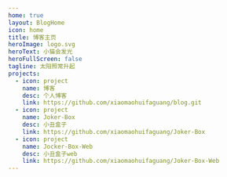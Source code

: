 ```yaml
---
home: true
layout: BlogHome
icon: home
title: 博客主页
heroImage: logo.svg
heroText: 小猫会发光
heroFullScreen: false
tagline: 太阳照常升起
projects:
  - icon: project
    name: 博客
    desc: 个人博客
    link: https://github.com/xiaomaohuifaguang/blog.git
  - icon: project
    name: Joker-Box
    desc: 小丑盒子
    link: https://github.com/xiaomaohuifaguang/Joker-Box
  - icon: project
    name: Jocker-Box-Web
    desc: 小丑盒子web
    link: https://github.com/xiaomaohuifaguang/Joker-Box-Web
---
```


